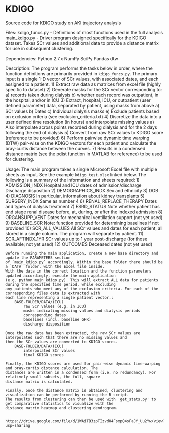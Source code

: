 # KDIGO

Source code for KDIGO study on AKI trajectory analysis

Files:
kdigo_funcs.py 		- Definitions of most functions used in the full analysis
main_kdigo.py 		- Driver program designed specifically for the KDIGO
					  dataset. Takes SCr values and additional data to provide
					  a distance matrix for use in subsequent clustering.

Dependencies:
	Python 2.7.x
	NumPy
	SciPy
	Pandas
	dtw


Description:
	The program performs the tasks below in order, where the function
definitions are primarily provided in `kdigo_funcs.py`. The primary input
is a single 1-D vector of SCr values, with associated dates, and each assigned
to a patient.
	1) Extract raw data as matrices from excel file (highly specific to dataset)
	2) Generate masks for the SCr vector corresponding to:
		a) records taken during dialysis
		b) whether each record was outpatient, in the hospital, and/or in ICU
	3) Extract, hospital, ICU, or outpatient (user defined parameter) data,
	   separated by patient, using masks from above
		a) SCr values
		b) Dates
		c) Individual dialysis masks
		e) Exclude patients based on exclusion criteria 
			(see exclusion_criteria.txt)
	4) Discretize the data into a user defined time resolution (in hours) 
	   and interpolate missing values
	   	a) Also interpolate across points recorded during dialysis and for
	   	   the 2 days following the end of dialysis
	5) Convert from raw SCr values to KDIGO score (reference to be provided)
	6) Perform pairwise dynamic time warping (DTW) pair-wise on the KDIGO
	   vectors for each patient and calculate the bray-curtis distance
	   between the curves.
	7) Results in a condensed distance matrix (see the pdist function in MATLAB
	   for reference) to be used for clustering.

Usage:
	The main program takes a single Microsoft Excel file with multiple sheets as
	input. See the example `kdigo_test.xlsx` linked below. The following is a summary
	of the information and sheets required:
		1) ADMISSION_INDX
			Hospital and ICU dates of admission/discharge
			Discharge disposition
		2) DEMOGRAPHICS_INDX
			Sex and ethnicity
		3) DOB
		4) DIAGNOSIS
			In particular, information about kidney transplants
		5) SURGERY_INDX
			Same as number 4
		6) RENAL_REPLACE_THERAPY
			Dates and types of dialysis treatment
		7) ESRD_STATUS
			Note whether patient has end stage renal disease before,
			at, during, or after the indexed admission
		8) ORGANSUPP_VENT
			Dates for mechanical ventillation support (not yet used)
		9) BASELINE_SCR
			Note: function provided for determining baselines if not provided
		10) SCR_ALL_VALUES
			All SCr values and dates for each patient, all stored in a single
			column. The program will separate by patient.
		11) SCR_AFTINDX_1YR
			SCr values up to 1 year post-discharge (for those available; not yet used)
		12) OUTCOMES
			Deceased dates (not yet used)
			
	Before running the main application, create a new base directory and update the PARAMETERS section
	of `main_kdigo.py` accordingly. Within the base folder there should be a `DATA` folder, with the Excel file inside.
	With the data in the correct location and the function parameters updated accordingly, execute the main application
	(e.g. python main_kdigo.py). This will extract ALL data for patients during the specified time period, while excluding
	any patients who meet any of the exclusion criteria. For each of the corresponding files data is extracted with
	each line representing a single patient vector.:
		BASE-FOLDER/DATA/(ICU)
			raw SCr values (e.g. in ICU)
			masks indicating missing values and dialysis periods
			corresponding dates
			baselines (incl. baseline GFR)
			discharge disposition
	
	Once the raw data has been extracted, the raw SCr values are interpolated such that there are no missing values and
	then the SCr values are converted to KDIGO scores.
		BASE-FOLDER/DATA/(ICU)
			interpolated SCr values
			final KDIGO scores
			
	Finally, the KDIGO scores are used for pair-wise dynamic time-warping and bray-curtis distance calculation. The
	distances are written in a condensed form (i.e. no redundancy). For relatively small subsets, the full, square
	distance matrix is calculated.
	
	Finally, once the distance matrix is obtained, clustering and visualization can be performed by running the R script.
	The results from clustering can then be used with 'get_stats.py' to get comparative statistics to visualize with the
	distance matrix heatmap and clustering dendrogram.

	
	https://drive.google.com/file/d/1WAiTB3zpTIzvdO4FsxpQ4sFaJY_Uu2Yw/view?usp=sharing

